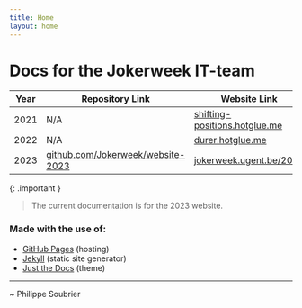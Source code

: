 ```yaml
---
title: Home
layout: home
---
```

# Docs for the Jokerweek IT-team

| Year | Repository Link | Website Link |
|---|---|---|
| 2021 | N/A |[shifting-positions.hotglue.me](https://shifting-positions.hotglue.me/) |
| 2022 | N/A |[durer.hotglue.me](https://durer.hotglue.me/) |
| 2023 |[github.com/Jokerweek/website-2023](https://github.com/Jokerweek/website-2023) |[jokerweek.ugent.be/2023](https://jokerweek.ugent.be/2023/) |


{: .important }
> The current documentation is for the 2023 website.


### Made with the use of:
<!-- gu-ithub pages, jekyll and just the docs , alwaits with link -->
- [GitHub Pages](https://docs.github.com/en/pages/quickstart) (hosting)
- [Jekyll](https://jekyllrb.com/) (static site generator)
- [Just the Docs](https://just-the-docs.com/) (theme)

---
~ Philippe Soubrier